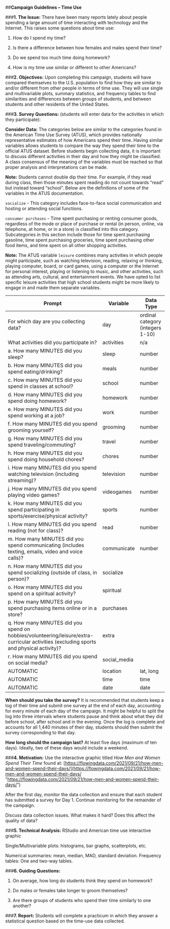 ##**Campaign Guidelines – Time Use**

###**1. The Issue:**
There have been many reports lately about people spending a large amount of time interacting with
technology and the Internet. This raises some questions about time use:

1) How do I spend my time?
    
2) Is there a difference between how females and males spend their time?

3) Do we spend too much time doing homework?

4) How is my time use similar or different to other Americans?

###**2. Objectives:**
Upon completing this campaign, students will have compared themselves to the U.S. population to
find how they are similar to and/or different from other people in terms of time use. They will use
single and multivariable plots, summary statistics, and frequency tables to find similarities and
differences between groups of students, and between students and other residents of the United
States.

###**3. Survey Questions:** (students will enter data for the activities in which they participate):

**Consider Data:** The categories below are similar to the categories found in the American Time Use Survey (ATUS), which provides nationally representative estimates of how Americans spend their time. Having similar variables allows students to compare the way they spend their time to the official ATUS dataset. Before students begin collecting data, it is important to discuss different activities in their day and how they might be classified. A class consensus of the meaning of the variables must be reached so that proper analysis and interpretations can be made. 

**Note:** Students cannot double dip their time. For example, if they read during class, then those minutes spent reading do not count towards “read” but instead toward “school”.
Below are the definitions of some of the variables in the ATUS documentation.

`socialize` - This category includes face-to-face social communication and hosting or attending social functions.

`consumer purchases` - Time spent purchasing or renting consumer goods, regardless of the mode or place of purchase or rental (in person, online, via telephone, at home, or in a store) is classified into this category. Subcategories in this section include those for time spent purchasing gasoline, time spent purchasing groceries, time  spent purchasing other food items, and time spent on all other shopping activities.

**Note:** The ATUS variable `leisure` combines many activities in which people might participate, such as watching television, reading, relaxing or thinking, playing computer, board, or card games, using a computer or the Internet for personal interest, playing or listening to music, and other activities, such as attending arts, cultural, and entertainment events.
We have opted to list specific leisure activities that high school students might be more likely to engage in and made them separate variables.


| **Prompt**                                                          |**Variable**| **Data Type**                   |
|---------------------------------------------------------------------|------------|---------------------------------|
| For which day are you collecting data?                              | day        | ordinal category (integers 1-10) |                        |
| What activities did you participate in?                             | activities | n/a                             |
| a. How many MINUTES did you sleep?                                  | sleep      | number                          |
| b. How many MINUTES did you spend eating/drinking?                  | meals      | number                          |
| c. How many MINUTES did you spend in classes at school?             | school     | number                          |
| d. How many MINUTES did you spend doing homework?                   | homework   | number                          |
| e. How many MINUTES did you spend working at a job?                 | work       | number                          |
| f. How many MINUTES did you spend grooming yourself?                | grooming   | number                          |
| g. How many MINUTES did you spend traveling/commuting?              | travel     | number                          |
| h. How many MINUTES did you spend doing household chores?           | chores     | number                          |
| i. How many MINUTES did you spend watching television (including streaming)? | television    | number                          |
| j. How many MINUTES did you spend playing video games?              | videogames | number                          |
| k. How many MINUTES did you spend participating in sports/exercise/physical activity?             | sports | number                          |
| l. How many MINUTES did you spend reading (not for class)?          | read       | number                          |
| m. How many MINUTES did you spend communicating (includes texting, emails, video and voice calls)?         | communicate       | number                          |
| n. How many MINUTES did you spend socializing (outside of class, in person)?          | socialize       | 
| o. How many MINUTES did you spend on a spiritual activity?         | spiritual   | 
| p. How many MINUTES did you spend purchasing items online or in a store?         | purchases       | 
| q. How many MINUTES did you spend on hobbies/volunteering/leisure/extra-curricular activities (excluding sports and physical activity)?          | extra       | 
| r. How many MINUTES did you spend on social media?          | social_media       | 
| AUTOMATIC                                                           | location   | lat, long                       |
| AUTOMATIC                                                           | time       | time                            |
| AUTOMATIC                                                           | date       | date                            |

**When should you take the survey?** It is recommended that students keep a log of their time and submit one survey at the end of each day, accounting for every minute of each day of the campaign. It might be helpful to split the log into three intervals where students pause and think about what they did before school, after school and in the evening. Once the log is complete and  accounts for all 1,440 minutes of their day, students should then submit the survey corresponding to that day.

**How long should the campaign last?** At least five days (maximum of ten days). Ideally, two of these days would include a weekend.

###**4. Motivation:**
Use the interactive graphic titled *How Men and Women Spend Their Time* found at: [https://flowingdata.com/2021/09/21/how-men-and-women-spend-their-days/](https://flowingdata.com/2021/09/21/how-men-and-women-spend-their-days/ "https://flowingdata.com/2021/09/21/how-men-and-women-spend-their-days/")

After the first day, monitor the data collection and ensure that each student has submitted a survey for Day 1. Continue monitoring for the remainder of the campaign.

Discuss data collection issues. What makes it hard? Does this affect the quality of data?

###**5. Technical Analysis:**
RStudio and American time use interactive graphic

Single/Multivariable plots: histograms, bar graphs, scatterplots, etc.

Numerical summaries: mean, median, MAD, standard deviation. Frequency tables: One and two-way
tables.

###**6. Guiding Questions:**
1) On average, how long do students think they spend on homework?

2) Do males or females take longer to groom themselves?

3) Are there groups of students who spend their time similarly to one another?

###**7. Report:**
Students will complete a practicum in which they answer a statistical question based on the time-use
data collected.

